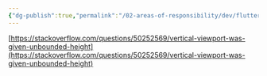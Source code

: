 ```yaml
---
{"dg-publish":true,"permalink":"/02-areas-of-responsibility/dev/flutter/flutter-error-vertical-viewport-was-given-unboun/","tags":["dev","flutter","error"],"noteIcon":""}
---
```




[https://stackoverflow.com/questions/50252569/vertical-viewport-was-given-unbounded-height](https://stackoverflow.com/questions/50252569/vertical-viewport-was-given-unbounded-height)
